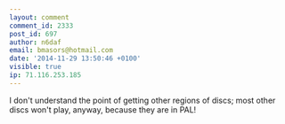 ```yaml
---
layout: comment
comment_id: 2333
post_id: 697
author: n6daf
email: bmasors@hotmail.com
date: '2014-11-29 13:50:46 +0100'
visible: true
ip: 71.116.253.185
---
```

I don't understand the point of getting other regions of discs; most other discs won't play, anyway, because they are in PAL!
